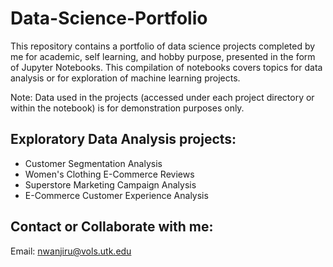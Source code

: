 # Data-Science-Portfolio

This repository contains a portfolio of data science projects completed by me for academic, self learning, and hobby purpose, presented in the form of Jupyter Notebooks. This compilation of notebooks covers topics for data analysis or for exploration of machine learning projects. 

Note: Data used in the projects (accessed under each project directory or within the notebook) is for demonstration purposes only.

<!---

## Contents

 ### Machine Learning Projects: 
 
 * House Prices Prediction ( https://www.youtube.com/watch?v=-dK_80wu4xs&list=PL-u09-6gP5ZPOfSPTto4BIDwky-8aP4rQ )
 ( https://www.youtube.com/watch?v=fw5rkjq4Tfo&list=PLfFghEzKVmjvuSA67LszN1dZ-Dd_pkus6&index=3 )
 
 * Loan Prediction 

 * Credit Risk Analysis
 
 * Bank Customer Retirement Classification
 
 * Fraud Detection Project
 ( https://www.youtube.com/watch?v=BOqgnQzh0_I&list=PLl1gyDCKkiQS54JJYKF7NNthRfOQi9t72&index=3 )
 
 * Bank Churn Prediction

 * Fake News Detection
 ( )
 
 * Campus Placement Analysis
 (https://www.kaggle.com/code/shubham47/campus-placement-analysis/notebook)


### Exploratory Data Analysis:
* <a href="https://github.com/Kamundos/Data-Science-Portfolio/tree/main/CARS%20Data%20Analysis%20%7C%20Project%201"> Cars Data Analysis </a> 
* Police Analysis
* <a href="https://github.com/Kamundos/Data-Science-Portfolio/tree/main/London%20Housing"> London Housing Data </a> 
*  <a href="https://github.com/Kamundos/Data-Science-Portfolio/tree/main/E-Commerce%20-%20EDA"> E-Commerce Purchase EDA - Analysis </a> 
* EDA - Student University Preference
* Marketing Analytics - EDA & Visulazations
--->

## Exploratory Data Analysis projects:
* Customer Segmentation Analysis
* Women's Clothing E-Commerce Reviews 
* Superstore Marketing Campaign Analysis 
* E-Commerce Customer Experience Analysis 

## Contact or Collaborate with me:
Email: nwanjiru@vols.utk.edu


